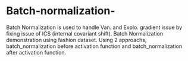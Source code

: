 # Batch-normalization-
Batch Normalization is used to handle Van. and Explo. gradient issue by fixing issue of ICS (internal covariant shift). Batch Normalization demonstration using fashion dataset. Using 2 approachs, batch_normalization before activation function and batch_normalization after activation function.
